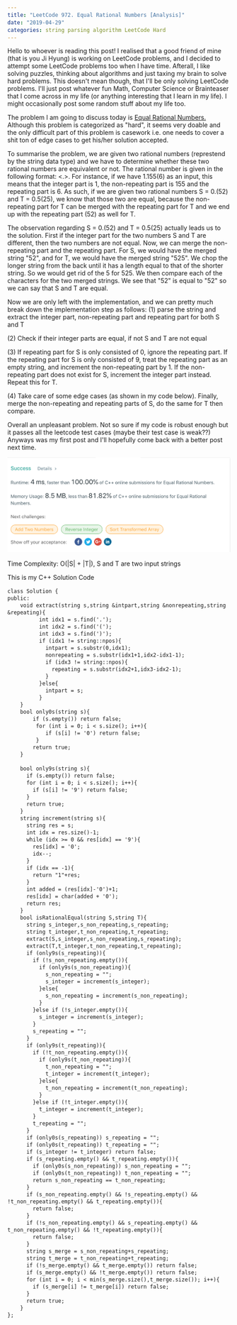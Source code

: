 ```yaml
---
title: "LeetCode 972. Equal Rational Numbers [Analysis]" 
date: "2019-04-29" 
categories: string parsing algorithm LeetCode Hard  
--- 
```


Hello to whoever is reading this post! I realised that a good friend of mine (that is you Ji Hyung) is working on LeetCode problems, and I decided to attempt some LeetCode problems too when I have time. Afterall, I like solving puzzles, thinking about algorithms and just taxing my brain to solve hard problems. This doesn't mean though, that I'll be only solving LeetCode problems. I'll just post whatever fun Math, Computer Science or Brainteaser that I come across in my life (or anything interesting that I learn in my life). I might occasionally post some random stuff about my life too. 

The problem I am going to discuss today is <a href = "https://leetcode.com/problems/equal-rational-numbers/"> Equal Rational Numbers. </a> Although this problem is categorized as "hard", it seems very doable and the only difficult part of this problem is casework i.e. one needs to cover a shit ton of edge cases to get his/her solution accepted.   

To summarise the problem, we are given two rational numbers (represtend by the string data type) and we have to determine whether these two rational numbers are equivalent or not. The rational number is given in the following format: <IntegerPart><.><NonRepeatingPart><RepeatingPart>. For instance, if we have 1.155(6) as an input, this means that the integer part is 1, the non-repeating part is 155 and the repeating part is 6. As such, if we are given two rational numbers S = 0.(52) and T = 0.5(25), we know that those two are equal, because the non-repeating part for T can be merged with the repeating part for T and we end up with the repeating part (52) as well for T. 
    
The observation regarding S = 0.(52) and T = 0.5(25) actually leads us to the solution. First if the integer part for the two numbers S and T are different, then the two numbers are not equal. Now, we can merge the non-repeating part and the repeating part. For S, we would have the merged string "52", and for T, we would have the merged string "525". We chop the longer string from the back until it has a length equal to that of the shorter string. So we would get rid of the 5 for 525. We then compare each of the characters for the two merged strings. We see that "52" is equal to "52" so we can say that S and T are equal. 

Now we are only left with the implementation, and we can pretty much break down the implementation step as follows: 
(1) parse the string and extract the integer part, non-repeating part and repeating part for both S and T 

(2) Check if their integer parts are equal, if not S and T are not equal 

(3) If repeating part for S is only consisted of 0, ignore the repeating part. If the repeating part for S is only consisted of 9, treat the repeating part as an empty string, and increment the non-repeating part by 1. If the non-repeating part does not exist for S, increment the integer part instead. Repeat this for T. 

(4) Take care of some edge cases (as shown in my code below). Finally, merge the non-repeating and repeating parts of S, do the same for T then compare. 

Overall an unpleasant problem. Not so sure if my code is robust enough but it passes all the leetcode test cases (maybe their test case is weak??) Anyways was my first post and I'll hopefully come back with a better post next time. 

<img src = "/assets/images/Screen Shot 2019-04-28 at 10.45.15 PM.jpg" alt = "accepted!"/> 

Time Complexity: O(\|S\| + \|T\|), S and T are two input strings 

This is my C++ Solution Code

``` 
class Solution {
public:
    void extract(string s,string &intpart,string &nonrepeating,string &repeating){
          int idx1 = s.find('.');
          int idx2 = s.find('(');
          int idx3 = s.find(')');
          if (idx1 != string::npos){
            intpart = s.substr(0,idx1);
            nonrepeating = s.substr(idx1+1,idx2-idx1-1);
            if (idx3 != string::npos){
              repeating = s.substr(idx2+1,idx3-idx2-1);
            }
          }else{
            intpart = s;
          }
    }
    bool only0s(string s){
        if (s.empty()) return false;
         for (int i = 0; i < s.size(); i++){
            if (s[i] != '0') return false;
         }
        return true;
    }

    bool only9s(string s){
      if (s.empty()) return false;
      for (int i = 0; i < s.size(); i++){
        if (s[i] != '9') return false;
      }
      return true;
    }
    string increment(string s){
      string res = s;
      int idx = res.size()-1;
      while (idx >= 0 && res[idx] == '9'){
        res[idx] = '0';
        idx--;
      }
      if (idx == -1){
        return "1"+res;
      }
      int added = (res[idx]-'0')+1;
      res[idx] = char(added + '0');
      return res;
    }
    bool isRationalEqual(string S,string T){
      string s_integer,s_non_repeating,s_repeating;
      string t_integer,t_non_repeating,t_repeating;
      extract(S,s_integer,s_non_repeating,s_repeating);
      extract(T,t_integer,t_non_repeating,t_repeating);
      if (only9s(s_repeating)){
        if (!s_non_repeating.empty()){
          if (only9s(s_non_repeating)){
            s_non_repeating = "";
            s_integer = increment(s_integer);
          }else{
            s_non_repeating = increment(s_non_repeating);
          }
        }else if (!s_integer.empty()){
          s_integer = increment(s_integer);
        }
        s_repeating = "";
      }
      if (only9s(t_repeating)){
        if (!t_non_repeating.empty()){
          if (only9s(t_non_repeating)){
            t_non_repeating = "";
            t_integer = increment(t_integer);
          }else{
            t_non_repeating = increment(t_non_repeating);
          }
        }else if (!t_integer.empty()){
          t_integer = increment(t_integer);
        }
        t_repeating = "";
      }
      if (only0s(s_repeating)) s_repeating = "";
      if (only0s(t_repeating)) t_repeating = "";
      if (s_integer != t_integer) return false;
      if (s_repeating.empty() && t_repeating.empty()){
        if (only0s(s_non_repeating)) s_non_repeating = "";
        if (only0s(t_non_repeating)) t_non_repeating = "";
        return s_non_repeating == t_non_repeating;
      }
      if (s_non_repeating.empty() && !s_repeating.empty() && !t_non_repeating.empty() && t_repeating.empty()){
        return false;
      }
      if (!s_non_repeating.empty() && s_repeating.empty() && t_non_repeating.empty() && !t_repeating.empty()){
        return false;
      }
      string s_merge = s_non_repeating+s_repeating;
      string t_merge = t_non_repeating+t_repeating;
      if (!s_merge.empty() && t_merge.empty()) return false;
      if (s_merge.empty() && !t_merge.empty()) return false;
      for (int i = 0; i < min(s_merge.size(),t_merge.size()); i++){
        if (s_merge[i] != t_merge[i]) return false;
      }
      return true;
    }
};
```
